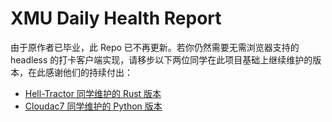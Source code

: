 # XMU Daily Health Report

由于原作者已毕业，此 Repo 已不再更新。若你仍然需要无需浏览器支持的 headless 的打卡客户端实现，请移步以下两位同学在此项目基础上继续维护的版本，在此感谢他们的持续付出：

- [Hell-Tractor 同学维护的 Rust 版本](https://github.com/Hell-Tractor/auto-daily-health-report)
- [Cloudac7 同学维护的 Python 版本](https://github.com/Cloudac7/auto-daily-health-report)
